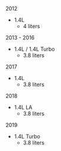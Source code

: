 2012
- 1.4L
    - 4 liters

2013 - 2016
- 1.4L / 1.4L Turbo
    - 3.8 liters

2017
- 1.4L
    - 3.8 liters

2018
- 1.4L LA
    - 3.8 liters

2019
- 1.4L Turbo
    - 3.8 liters
